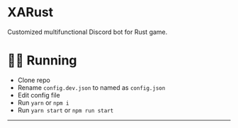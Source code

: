 # XARust
Customized multifunctional Discord bot for Rust game.


# 🏃‍♀️ Running

-   Clone repo
-   Rename `config.dev.json` to named as `config.json`
-   Edit config file
-   Run `yarn` or `npm i`
-   Run `yarn start` or `npm run start`
****

